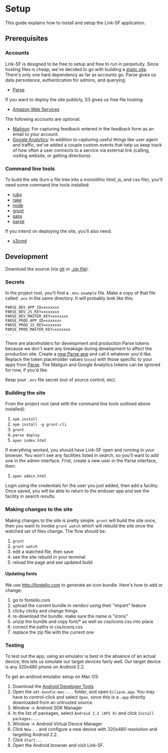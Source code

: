 # Setup

This guide explains how to install and setup the Link-SF application.

## Prerequisites

### Accounts

Link-SF is designed to be free to setup and free to run in perpetuity. Since hosting files is cheap, we've decided to go with building a [static site](https://en.wikipedia.org/wiki/Static_web_page). There's only one hard dependency as far as accounts go. Parse gives us data persistence, authentication for admins, and querying:

* [Parse](https://parse.com/#signup)

If you want to deploy the site publicly, S3 gives us free file hosting:

* [Amazon Web Services](http://aws.amazon.com/s3/?nc1=h_l2_sc)

The following accounts are optional:

* [Mailgun](http://www.mailgun.com/): For capturing feedback entered in the feedback form as an email to your account.
* [Google Analytics](http://www.google.com/analytics/): In addition to capturing useful things like user agent and traffic, we've added a couple custom events that help us keep track of how often a user connects to a service via external link (calling, visiting website, or getting directions).

### Command line tools

To build the site (turn a file tree into a monolithic html, js, and css file), you'll need some command line tools installed:

* [ruby](https://www.ruby-lang.org/)
* [rake](http://rake.rubyforge.org/)
* [node](http://nodejs.org/)
* [grunt](http://gruntjs.com/)
* [sass](http://sass-lang.com/)
* [parse](https://www.parse.com/docs/cloud_code_guide)

If you intend on deploying the site, you'll also need:

* [s3cmd](http://s3tools.org/s3cmd)

## Development

Download the source (via [git](git@github.com:zendesk/linksf.git) or [.zip file](https://github.com/zendesk/linksf/archive/master.zip)).

### Secrets

In the project root, you'll find a `.env.example` file. Make a copy of that file called `.env` in the same directory. It will probably look like this:

```
PARSE_DEV_APP_ID=xxxxxxx
PARSE_DEV_JS_KEY=xxxxxxx
PARSE_DEV_MASTER_KEY=xxxxxxx
PARSE_PROD_APP_ID=xxxxxxx
PARSE_PROD_JS_KEY=xxxxxxx
PARSE_PROD_MASTER_KEY=xxxxxxx
...
```

There are placeholders for development and production Parse tokens because we don't want any breakage during development to affect the production site. Create a [new Parse app](https://parse.com/apps/new) and call it whatever you'd like. Replace the token placeholder values (`xxxx`) with those specific to your apps from [Parse](https://parse.com/account/keys). The Mailgun and Google Analytics tokens can be ignored for now, if you'd like.

Keep your `.env` file secret (out of source control, etc).

### Building the site

From the project root (and with the command line tools outlined above installed):

1. `npm install`
1. `npm install -g grunt-cli`
1. `grunt`
1. `parse deploy`
1. `open index.html`

If everything worked, you should have Link-SF open and running in your browser. You won't see any facilities listed in search, so you'll want to add one in the admin interface. First, create a new user in the Parse interface, then:

1. `open admin.html`

Login using the credentials for the user you just added, then add a facility. Once saved, you will be able to return to the enduser app and see the facility in search results.

### Making changes to the site

Making changes to the site is pretty simple. `grunt` will build the site once, then you want to invoke `grunt watch` which will rebuild the site once the watched set of files change. The flow should be:

1. `grunt`
1. `grunt watch`
1. edit a watched file, then save
1. see the site rebuild in your terminal
1. reload the page and see updated build

#### Updating fonts

We use http://fontello.com to generate an icon bundle.  Here's how to add or change:

1. go to fontello.com
1. upload the current bundle in vendor/ using their "import" feature
1. clicky clicky and change things
1. re-download the bundle.  make sure the name is "icons"
1. unzip the bundle and copy font/* as well as css/icons.css into place
1. correct the paths in css/icons.css
1. replace the zip file with the current one

### Testing

To test out the app, using an emulator is best in the absence of an actual device; this lets us simulate our target devices fairly well. Our target device is any 320x480 phone on Android 2.2.

To get an android emulator setup on Mac OS:

1. Download the [Android Developer Tools](https://developer.android.com/sdk/index.html#download)
1. Open the `adt-bundle-mac-...` folder, and open `Eclipse.app`. You may have to control-click and select `Open`, since this is a `.app` directly downloaded from an untrusted source.
1. Window -> Android SDK Manager
1. In the list of packages, select `Android 2.2 (API 8)` and click `Install packages...`.
1. Window -> Android Virtual Device Manager
1. Click `New...` and configure a new device with 320x480 resolution and targeting Android 2.2.
1. Click `Start...`
1. Open the Android browser and visit Link-SF.
